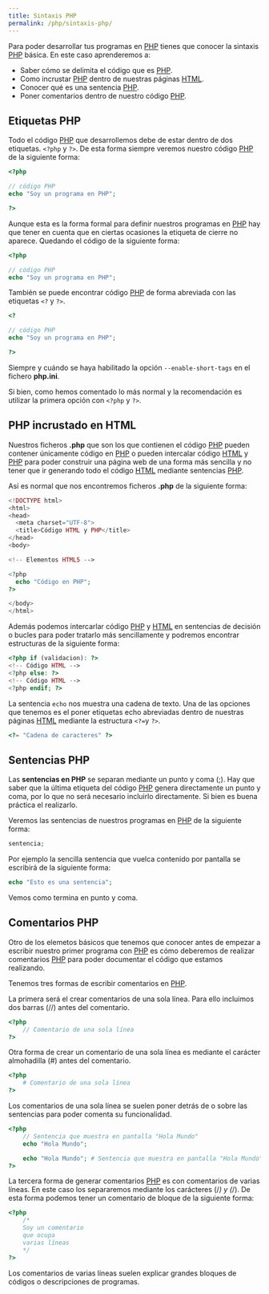 ```yaml
---
title: Sintaxis PHP
permalink: /php/sintaxis-php/
---
```


Para poder desarrollar tus programas en [PHP][PHP] tienes que conocer la sintaxis [PHP][PHP] básica. En este caso aprenderemos a:

* Saber cómo se delimita el código que es [PHP][PHP].
* Como incrustar [PHP][PHP] dentro de nuestras páginas [HTML][HTML].
* Conocer qué es una sentencia [PHP][PHP].
* Poner comentarios dentro de nuestro código [PHP][PHP].

## Etiquetas PHP
Todo el código [PHP][PHP] que desarrollemos debe de estar dentro de dos etiquetas. `<?php` y `?>`. De esta forma siempre veremos nuestro código [PHP][PHP] de la siguiente forma:

~~~php
<?php

// código PHP
echo "Soy un programa en PHP";

?>
~~~

Aunque esta es la forma formal para definir nuestros programas en [PHP][PHP] hay que tener en cuenta que en ciertas ocasiones la etiqueta de cierre no aparece. Quedando el código de la siguiente forma:

~~~php
<?php

// código PHP
echo "Soy un programa en PHP";

~~~

También se puede encontrar código [PHP][PHP] de forma abreviada con las etiquetas `<?` y `?>`.

~~~php
<?

// código PHP
echo "Soy un programa en PHP";

?>
~~~

Siempre y cuándo se haya habilitado la opción `--enable-short-tags` en el fichero **php.ini**.

Si bien, como hemos comentado lo más normal y la recomendación es utilizar la primera opción con `<?php` y `?>`.

## PHP incrustado en HTML
Nuestros ficheros **.php** que son los que contienen el código [PHP][PHP] pueden contener únicamente código en [PHP][PHP] o pueden intercalar código [HTML][HTML] y [PHP][PHP] para poder construir una página web de una forma más sencilla y no tener que ir generando todo el código [HTML][HTML] mediante sentencias [PHP][PHP].

Así es normal que nos encontremos ficheros **.php** de la siguiente forma:

~~~php
<!DOCTYPE html>
<html>
<head>
  <meta charset="UTF-8">
  <title>Código HTML y PHP</title>
</head>
<body>

<!-- Elementos HTML5 -->

<?php
  echo "Código en PHP";
?>

</body>
</html>
~~~

Además podemos intercarlar código [PHP][PHP] y [HTML][HTML] en sentencias de decisión o bucles para poder tratarlo más sencillamente y podremos encontrar estructuras de la siguiente forma:

~~~php
<?php if (validacion): ?>
<!-- Código HTML -->
<?php else: ?>
<!-- Código HTML -->
<?php endif; ?>
~~~

La sentencia `echo` nos muestra una cadena de texto. Una de las opciones que tenemos es el poner etiquetas echo abreviadas dentro de nuestras páginas [HTML][HTML] mediante la estructura `<?=`y `?>`.

~~~php
<?= "Cadena de caracteres" ?>
~~~

## Sentencias PHP
Las **sentencias en PHP** se separan mediante un punto y coma (;). Hay que saber que la última etiqueta del código [PHP][PHP] genera directamente un punto y coma, por lo que no será necesario incluirlo directamente. Si bien es buena práctica el realizarlo.

Veremos las sentencias de nuestros programas en [PHP][PHP] de la siguiente forma:

~~~php
sentencia;
~~~

Por ejemplo la sencilla sentencia que vuelca contenido por pantalla se escribirá de la siguiente forma:

~~~php
echo "Esto es una sentencia";
~~~

Vemos como termina en punto y coma.

## Comentarios PHP
Otro de los elemetos básicos que tenemos que conocer antes de empezar a escribir nuestro primer programa con [PHP][PHP] es cómo deberemos de realizar comentarios [PHP][PHP] para poder documentar el código que estamos realizando.

Tenemos tres formas de escribir comentarios en [PHP][PHP].

La primera será el crear comentarios de una sola línea. Para ello incluimos dos barras (//) antes del comentario.

~~~php
<?php
    // Comentario de una sola línea
?>
~~~

Otra forma de crear un comentario de una sola línea es mediante el carácter almohadilla (#) antes del comentario.

~~~php
<?php
    # Comentario de una sola línea
?>
~~~

Los comentarios de una sola línea se suelen poner detrás de o sobre las sentencias para poder comenta su funcionalidad.

~~~php
<?php
    // Sentencia que muestra en pantalla "Hola Mundo"
    echo "Hola Mundo"; 

    echo "Hola Mundo"; # Sentencia que muestra en pantalla "Hola Mundo"
?>
~~~

La tercera forma de generar comentarios [PHP][PHP] es con comentarios de varias líneas. En este caso los separaremos mediante los carácteres (/*) y (*/). De esta forma podemos tener un comentario de bloque de la siguiente forma:

~~~php
<?php
    /*
    Soy un comentario
    que ocupa
    varias líneas
    */
?>
~~~

Los comentarios de varias líneas suelen explicar grandes bloques de códigos o descripciones de programas.

[PHP]: {{site.url}}/php/
[HTML]: {{site.url}}/html/